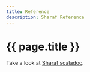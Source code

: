 ```yaml
---
title: Reference
description: Sharaf Reference
---
```


# {{ page.title }}


Take a look at [Sharaf scaladoc](https://javadoc.io/doc/ba.sake/sharaf_3).

